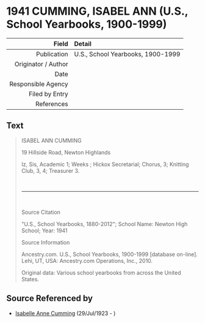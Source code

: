 ﻿---
layout: page
permalink: /sources/s89688603
---

# 1941 CUMMING, ISABEL ANN (U.S., School Yearbooks, 1900-1999)

Field | Detail
---:|:---
Publication | U.S., School Yearbooks, 1900-1999
Originator / Author | 
Date | 
Responsible Agency | 
Filed by Entry | 
References | 

## Text

> ISABEL ANN CUMMING
>
> 19 Hillside Road, Newton Highlands
>
> Iz, Sis, Academic 1; Weeks ; Hickox Secretarial; Chorus, 3; Knitting Club, 3, 4; Treasurer 3.
>
> <br/>
>
> ---
>
> <br/>
>
> Source Citation
>
> "U.S., School Yearbooks, 1880-2012"; School Name: Newton High School; Year: 1941
>
> Source Information
>
> Ancestry.com. U.S., School Yearbooks, 1900-1999 [database on-line]. Lehi, UT, USA: Ancestry.com Operations, Inc., 2010.
>
> Original data: Various school yearbooks from across the United States.
>

## Source Referenced by

* [Isabelle Anne Cumming](../people/@44164031@-isabelle-anne-cumming-b1923-7-29-d.md) (29/Jul/1923 - )

